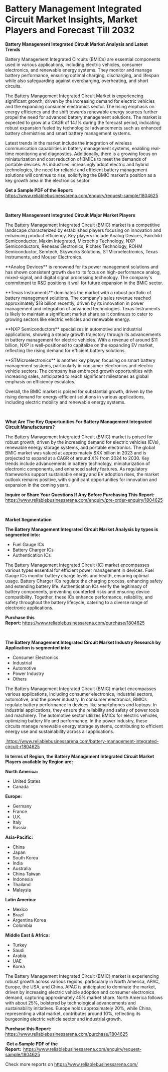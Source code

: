 <p><h1>Battery Management Integrated Circuit Market Insights, Market Players and Forecast Till 2032</h1></p><p><strong>Battery Management Integrated Circuit Market Analysis and Latest Trends</strong></p>
<p><p>Battery Management Integrated Circuits (BMICs) are essential components used in various applications, including electric vehicles, consumer electronics, and renewable energy systems. They monitor and manage battery performance, ensuring optimal charging, discharging, and lifespan while also safeguarding against overcharging, overheating, and short circuits.</p><p>The Battery Management Integrated Circuit Market is experiencing significant growth, driven by the increasing demand for electric vehicles and the expanding consumer electronics sector. The rising emphasis on energy efficiency and the shift towards renewable energy sources further propel the need for advanced battery management solutions. The market is expected to grow at a CAGR of 14.1% during the forecast period, indicating robust expansion fueled by technological advancements such as enhanced battery chemistries and smart battery management systems.</p><p>Latest trends in the market include the integration of wireless communication capabilities in battery management systems, enabling real-time monitoring and diagnostics. Additionally, there is a growing focus on miniaturization and cost reduction of BMICs to meet the demands of portable devices. As industries increasingly adopt electric and hybrid technologies, the need for reliable and efficient battery management solutions will continue to rise, solidifying the BMIC market's position as a key growth area in the electronics sector.</p></p>
<p><strong>Get a Sample PDF of the Report:&nbsp;</strong> <a href="https://www.reliablebusinessarena.com/enquiry/request-sample/1804625?utm_campaign=1871&utm_medium=2&utm_source=Github&utm_content=ia&utm_term=06042025&utm_id=battery-management-integrated-circuit">https://www.reliablebusinessarena.com/enquiry/request-sample/1804625</a></p>
<p>&nbsp;</p>
<p><strong>Battery Management Integrated Circuit Major Market Players</strong></p>
<p><p>The Battery Management Integrated Circuit (BMIC) market is a competitive landscape characterized by established players focusing on innovation and enhancing product efficiency. Key players include Analog Devices, Fairchild Semiconductor, Maxim Integrated, Microchip Technology, NXP Semiconductors, Renesas Electronics, Richtek Technology, ROHM Semiconductor, Semtech, Skyworks Solutions, STMicroelectronics, Texas Instruments, and Mouser Electronics.</p><p>**Analog Devices** is renowned for its power management solutions and has shown consistent growth due to its focus on high-performance analog, mixed-signal, and digital signal processing technology. The company's commitment to R&D positions it well for future expansion in the BMIC sector.</p><p>**Texas Instruments** dominates the market with a robust portfolio of battery management solutions. The company's sales revenue reached approximately $18 billion recently, driven by its innovation in power management and integration of advanced technologies. Texas Instruments is likely to maintain a significant market share as it continues to cater to growing sectors like electric vehicles and renewable energy.</p><p>**NXP Semiconductors** specializes in automotive and industrial applications, showing a steady growth trajectory through its advancements in battery management for electric vehicles. With a revenue of around $11 billion, NXP is well-positioned to capitalize on the expanding EV market, reflecting the rising demand for efficient battery solutions.</p><p>**STMicroelectronics** is another key player, focusing on smart battery management systems, particularly in consumer electronics and electric vehicle sectors. The company has embraced growth opportunities with increasing sales, anticipated to reach significant milestones as global emphasis on efficiency escalates.</p><p>Overall, the BMIC market is poised for substantial growth, driven by the rising demand for energy-efficient solutions in various applications, including electric mobility and renewable energy systems.</p></p>
<p>&nbsp;</p>
<p><strong>What Are The Key Opportunities For Battery Management Integrated Circuit Manufacturers?</strong></p>
<p><p>The Battery Management Integrated Circuit (BMIC) market is poised for robust growth, driven by the increasing demand for electric vehicles (EVs), renewable energy storage systems, and portable electronics. The global BMIC market was valued at approximately $XX billion in 2023 and is projected to expand at a CAGR of around X% from 2024 to 2030. Key trends include advancements in battery technology, miniaturization of electronic components, and enhanced safety features. As regulatory frameworks support sustainable energy and EV adoption rises, the market outlook remains positive, with significant opportunities for innovation and expansion in the coming years.</p></p>
<p><strong>Inquire or Share Your Questions If Any Before Purchasing This Report:</strong> <a href="https://www.reliablebusinessarena.com/enquiry/pre-order-enquiry/1804625?utm_campaign=1871&utm_medium=2&utm_source=Github&utm_content=ia&utm_term=06042025&utm_id=battery-management-integrated-circuit">https://www.reliablebusinessarena.com/enquiry/pre-order-enquiry/1804625</a></p>
<p>&nbsp;</p>
<p><strong>Market Segmentation</strong></p>
<p><strong>The Battery Management Integrated Circuit Market Analysis by types is segmented into:</strong></p>
<p><ul><li>Fuel Gauge ICs</li><li>Battery Charger ICs</li><li>Authentication ICs</li></ul></p>
<p><p>The Battery Management Integrated Circuit (IC) market encompasses various types essential for efficient power management in devices. Fuel Gauge ICs monitor battery charge levels and health, ensuring optimal usage. Battery Charger ICs regulate the charging process, enhancing safety and extending battery life. Authentication ICs verify the legitimacy of battery components, preventing counterfeit risks and ensuring device compatibility. Together, these ICs enhance performance, reliability, and safety throughout the battery lifecycle, catering to a diverse range of electronic applications.</p></p>
<p><strong>Purchase this Report:&nbsp;</strong><a href="https://www.reliablebusinessarena.com/purchase/1804625?utm_campaign=1871&utm_medium=2&utm_source=Github&utm_content=ia&utm_term=06042025&utm_id=battery-management-integrated-circuit">https://www.reliablebusinessarena.com/purchase/1804625</a></p>
<p>&nbsp;</p>
<p><strong>The Battery Management Integrated Circuit Market Industry Research by Application is segmented into:</strong></p>
<p><ul><li>Consumer Electronics</li><li>Industrial</li><li>Automotive</li><li>Power Industry</li><li>Others</li></ul></p>
<p><p>The Battery Management Integrated Circuit (BMIC) market encompasses various applications, including consumer electronics, industrial sectors, automotive, and the power industry. In consumer electronics, BMICs regulate battery performance in devices like smartphones and laptops. In industrial applications, they ensure the reliability and safety of power tools and machinery. The automotive sector utilizes BMICs for electric vehicles, optimizing battery life and performance. In the power industry, these circuits manage renewable energy storage systems, contributing to efficient energy use and sustainability across all applications.</p></p>
<p><a href="https://www.reliablebusinessarena.com/battery-management-integrated-circuit-r1804625?utm_campaign=1871&utm_medium=2&utm_source=Github&utm_content=ia&utm_term=06042025&utm_id=battery-management-integrated-circuit">&nbsp;https://www.reliablebusinessarena.com/battery-management-integrated-circuit-r1804625</a></p>
<p><strong>In terms of Region, the Battery Management Integrated Circuit Market Players available by Region are:</strong></p>
<p>
    <p> <strong> North America: </strong>
        <ul>
            <li>United States</li>
            <li>Canada</li>
        </ul>
        </p> 
    <p> <strong> Europe: </strong>
        <ul>
            <li>Germany</li>
            <li>France</li>
            <li>U.K.</li>
            <li>Italy</li>
            <li>Russia</li>
        </ul>
        </p> 
    <p> <strong> Asia-Pacific: </strong>
        <ul>
            <li>China</li>
            <li>Japan</li>
            <li>South Korea</li>
            <li>India</li>
            <li>Australia</li>
            <li>China Taiwan</li>
            <li>Indonesia</li>
            <li>Thailand</li>
            <li>Malaysia</li>
        </ul>
        </p> 
    <p> <strong> Latin America: </strong>
        <ul>
            <li>Mexico</li>
            <li>Brazil</li>
            <li>Argentina Korea</li>
            <li>Colombia</li>
        </ul>
        </p> 
    <p> <strong> Middle East & Africa: </strong>
        <ul>
            <li>Turkey</li>
            <li>Saudi</li>
            <li>Arabia</li>
            <li>UAE</li>
            <li>Korea</li>
        </ul>
    </p>
    </p>
<p><p>The Battery Management Integrated Circuit (BMIC) market is experiencing robust growth across various regions, particularly in North America, APAC, Europe, the USA, and China. APAC is anticipated to dominate the market, driven by increasing electric vehicle adoption and consumer electronics demand, capturing approximately 45% market share. North America follows with about 25%, bolstered by technological advancements and sustainability initiatives. Europe holds approximately 20%, while China, representing a vital market, contributes around 10%, reflecting its burgeoning electric vehicle sector and industrial growth.</p></p>
<p><strong>Purchase this Report: </strong><a href="https://www.reliablebusinessarena.com/purchase/1804625?utm_campaign=1871&utm_medium=2&utm_source=Github&utm_content=ia&utm_term=06042025&utm_id=battery-management-integrated-circuit">https://www.reliablebusinessarena.com/purchase/1804625</a></p>
<p>&nbsp;<strong>Get a Sample PDF of the Report:&nbsp;&nbsp;</strong><a href="https://www.reliablebusinessarena.com/enquiry/request-sample/1804625?utm_campaign=1871&utm_medium=2&utm_source=Github&utm_content=ia&utm_term=06042025&utm_id=battery-management-integrated-circuit">https://www.reliablebusinessarena.com/enquiry/request-sample/1804625</a></p>
<p><strong></strong></p>
<p>Check more reports on <a href="https://www.reliablebusinessarena.com/?utm_campaign=1871&utm_medium=2&utm_source=Github&utm_content=ia&utm_term=06042025&utm_id=battery-management-integrated-circuit">https://www.reliablebusinessarena.com/</a></p>